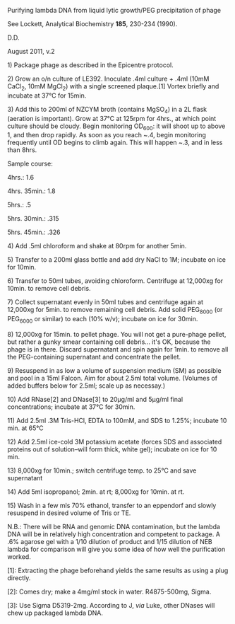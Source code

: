 Purifying lambda DNA from liquid lytic growth/PEG precipitation of phage

See Lockett, Analytical Biochemistry **185**, 230-234 (1990).

D.D.

August 2011, v.2

1\) Package phage as described in the Epicentre protocol.

2\) Grow an o/n culture of LE392. Inoculate .4ml culture + .4ml (10mM
CaCl<sub>2</sub>, 10mM MgCl<sub>2</sub>) with a single screened plaque.[1] Vortex briefly
and incubate at 37°C for 15min.

3\) Add this to 200ml of NZCYM broth (contains MgSO<sub>4</sub>) in a 2L flask
(aeration is important). Grow at 37°C at 125rpm for 4hrs., at which
point culture should be cloudy. Begin monitoring OD<sub>600</sub>: it will shoot
up to above 1, and then drop rapidly. As soon as you reach \~.4, begin
monitoring frequently until OD begins to climb again. This will happen
\~.3, and in less than 8hrs.

Sample course:

4hrs.: 1.6

4hrs. 35min.: 1.8

5hrs.: .5

5hrs. 30min.: .315

5hrs. 45min.: .326

4\) Add .5ml chloroform and shake at 80rpm for another 5min.

5\) Transfer to a 200ml glass bottle and add dry NaCl to 1M; incubate on
ice for 10min.

6\) Transfer to 50ml tubes, avoiding chloroform. Centrifuge at 12,000xg
for 10min. to remove cell debris.

7\) Collect supernatant evenly in 50ml tubes and centrifuge again at
12,000xg for 5min. to remove remaining cell debris. Add solid PEG<sub>8000</sub>
(or PEG<sub>6000</sub> or similar) to each (10% w/v); incubate on ice for 30min.

8\) 12,000xg for 15min. to pellet phage. You will not get a pure-phage
pellet, but rather a gunky smear containing cell debris... it's OK,
because the phage is in there. Discard supernatant and spin again for
1min. to remove all the PEG-containing supernatant and concentrate the
pellet.

9\) Resuspend in as low a volume of suspension medium (SM) as possible
and pool in a 15ml Falcon. Aim for about 2.5ml total volume. (Volumes of
added buffers below for 2.5ml; scale up as necessay.)

10\) Add RNase[2] and DNase[3] to 20µg/ml and 5µg/ml final
concentrations; incubate at 37°C for 30min.

11\) Add 2.5ml .3M Tris-HCl, EDTA to 100mM, and SDS to 1.25%; incubate 10
min. at 65°C

12\) Add 2.5ml ice-cold 3M potassium acetate (forces SDS and associated
proteins out of solution–will form thick, white gel); incubate on ice
for 10 min.

13\) 8,000xg for 10min.; switch centrifuge temp. to 25°C and save
supernatant

14\) Add 5ml isopropanol; 2min. at rt; 8,000xg for 10min. at rt.

15\) Wash in a few mls 70% ethanol, transfer to an eppendorf and slowly
resuspend in desired volume of Tris or TE.

N.B.: There will be RNA and genomic DNA contamination, but the lambda
DNA will be in relatively high concentration and competent to package. A
.6% agarose gel with a 1/10 dilution of product and 1/15 dilution of NEB
lambda for comparison will give you some idea of how well the
purification worked.

[1]: Extracting the phage beforehand yields the same results as using a
    plug directly.

[2]: Comes dry; make a 4mg/ml stock in water. R4875-500mg, Sigma.

[3]: Use Sigma D5319-2mg. According to J, *via* Luke, other DNases will
    chew up packaged lambda DNA.

